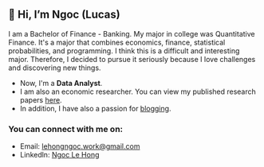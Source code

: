 ## 👋 Hi, I’m Ngoc (Lucas)

I am a Bachelor of Finance - Banking. My major in college was Quantitative Finance. It's a major that combines economics, finance, statistical probabilities, and programming. I think this is a difficult and interesting major. Therefore, I decided to pursue it seriously because I love challenges and discovering new things.

+ Now, I'm a **Data Analyst**.
+ I am also an economic researcher. You can view my published research papers [here](https://github.com/LeHongNgoc3820/Paper).
+ In addition, I have also a passion for [blogging](https://github.com/LeHongNgoc3820/Lucas_viet_Blog).
### You can connect with me on:
+ Email: lehongngoc.work@gmail.com
+ Linkedln: [Ngoc Le Hong](https://www.linkedin.com/in/ngoc-le-hong-44131b21a/)
